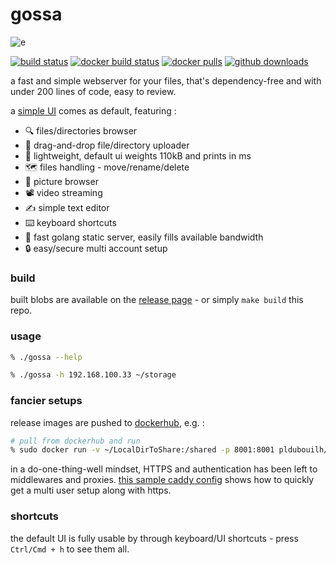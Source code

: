 gossa
=============

![e](https://user-images.githubusercontent.com/760637/71449335-790a4200-274a-11ea-80be-4c536fbad8a1.gif)

[![build status](https://github.com/pldubouilh/gossa/workflows/ci/badge.svg)](https://github.com/pldubouilh/gossa/actions)
[![docker build status](https://img.shields.io/docker/cloud/build/pldubouilh/gossa.svg?logo=docker)](https://hub.docker.com/r/pldubouilh/gossa)
[![docker pulls](https://img.shields.io/docker/pulls/pldubouilh/gossa.svg?logo=docker)](https://hub.docker.com/r/pldubouilh/gossa)
[![github downloads](https://img.shields.io/github/downloads/pldubouilh/gossa/total.svg?logo=github)](https://github.com/pldubouilh/gossa/releases)

a fast and simple webserver for your files, that's dependency-free and with under 200 lines of code, easy to review.

a [simple UI](https://github.com/pldubouilh/gossa-ui) comes as default, featuring :

  * 🔍 files/directories browser
  * 📩 drag-and-drop file/directory uploader
  * 🚀 lightweight, default ui weights 110kB and prints in ms
  * 🗺️ files handling - move/rename/delete
  * 📸 picture browser
  * 📽️ video streaming
  * ✍️ simple text editor
  * ⌨️ keyboard shortcuts
  * 🥂 fast golang static server, easily fills available bandwidth
  * 🔒 easy/secure multi account setup

### build
built blobs are available on the [release page](https://github.com/pldubouilh/gossa/releases) - or simply `make build` this repo.

### usage
```sh
% ./gossa --help

% ./gossa -h 192.168.100.33 ~/storage
```

### fancier setups
release images are pushed to [dockerhub](https://hub.docker.com/r/pldubouilh/gossa), e.g. :

```sh
# pull from dockerhub and run
% sudo docker run -v ~/LocalDirToShare:/shared -p 8001:8001 pldubouilh/gossa
```

in a do-one-thing-well mindset, HTTPS and authentication has been left to middlewares and proxies. [this sample caddy config](https://github.com/pldubouilh/gossa/blob/master/support/) shows how to quickly get a multi user setup along with https.

### shortcuts
the default UI is fully usable by through keyboard/UI shortcuts - press `Ctrl/Cmd + h` to see them all.

